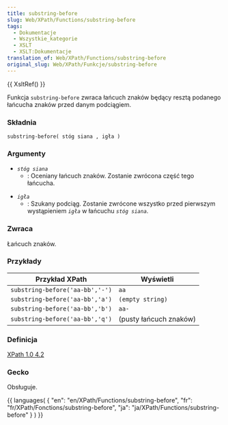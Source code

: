 ```yaml
---
title: substring-before
slug: Web/XPath/Functions/substring-before
tags:
  - Dokumentacje
  - Wszystkie_kategorie
  - XSLT
  - XSLT:Dokumentacje
translation_of: Web/XPath/Functions/substring-before
original_slug: Web/XPath/Funkcje/substring-before
---
```

{{ XsltRef() }}

Funkcja `substring-before` zwraca łańcuch znaków będący resztą podanego łańcucha znaków przed danym podciągiem.

### Składnia

    substring-before( stóg siana , igła )

### Argumenty

- _`stóg siana`_
  - : Oceniany łańcuch znaków. Zostanie zwrócona część tego łańcucha.

<!---->

- _`igła`_
  - : Szukany podciąg. Zostanie zwrócone wszystko przed pierwszym wystąpieniem _`igła`_ w łańcuchu _`stóg siana`_.

### Zwraca

Łańcuch znaków.

### Przykłady

| Przykład XPath                  | Wyświetli              |
| ------------------------------- | ---------------------- |
| `substring-before('aa-bb','-')` | `aa`                   |
| `substring-before('aa-bb','a')` | `(empty string)`       |
| `substring-before('aa-bb','b')` | `aa-`                  |
| `substring-before('aa-bb','q')` | (pusty łańcuch znaków) |

### Definicja

[XPath 1.0 4.2](http://www.w3.org/TR/xpath#function-substring-before)

### Gecko

Obsługuje.

{{ languages( { "en": "en/XPath/Functions/substring-before", "fr": "fr/XPath/Fonctions/substring-before", "ja": "ja/XPath/Functions/substring-before" } ) }}
